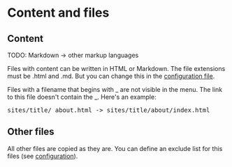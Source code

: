# Content and files #

## Content ##

TODO: Markdown -> other markup languages

Files with content can be written in HTML or Markdown.
The file extensions must be .html and .md.
But you can change this in the [configuration file](%CUR%configuration).

Files with a filename that begins with _ are not visible in the menu.
The link to this file doesn't contain the _.
Here's an example:

<pre>
sites/title/_about.html -> sites/title/about/index.html
</pre>

## Other files ##

All other files are copied as they are.
You can define an exclude list for this files (see [configuration](%CUR%configuration)).
